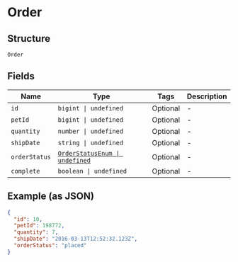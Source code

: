 
# Order

## Structure

`Order`

## Fields

| Name | Type | Tags | Description |
|  --- | --- | --- | --- |
| `id` | `bigint \| undefined` | Optional | - |
| `petId` | `bigint \| undefined` | Optional | - |
| `quantity` | `number \| undefined` | Optional | - |
| `shipDate` | `string \| undefined` | Optional | - |
| `orderStatus` | [`OrderStatusEnum \| undefined`](../../doc/models/order-status-enum.md) | Optional | - |
| `complete` | `boolean \| undefined` | Optional | - |

## Example (as JSON)

```json
{
  "id": 10,
  "petId": 198772,
  "quantity": 7,
  "shipDate": "2016-03-13T12:52:32.123Z",
  "orderStatus": "placed"
}
```


